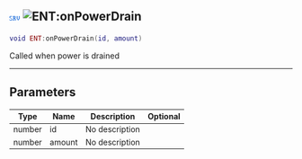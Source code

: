 ## ![server](../../.gitbook/assets/server.png) ![ENT](./readme/ent "mention"):onPowerDrain

```lua
void ENT:onPowerDrain(id, amount)
```

Called when power is drained

------
## Parameters

| Type   | Name | Description | Optional |
| ------ | ---- | ----------- | -------: |
| number | id | No description |  |
| number | amount | No description |  |

